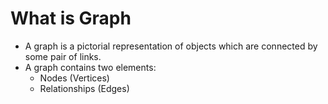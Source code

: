# What is Graph
* A graph is a pictorial representation of objects which are connected by some pair of links.
* A graph contains two elements: 
  * Nodes (Vertices)
  * Relationships (Edges)
 
